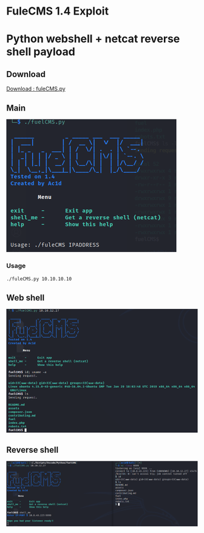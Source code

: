 # FuleCMS 1.4 Exploit 
# Python webshell + netcat reverse shell payload

## Download

<a href="https://github.com/AssassinUKG/fuleCMS/raw/main/fuelCMS.py">Download : fuleCMS.py</a>

## Main

![](/assets/main.png)

### Usage

```shell
./fuleCMS.py 10.10.10.10
```

## Web shell

![](/assets/webshell.png)

## Reverse shell

![](/assets/pwn.png)
